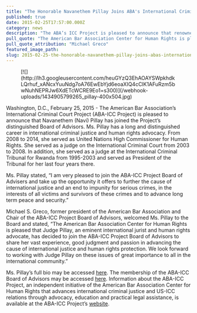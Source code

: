 ```yaml
---
title: "The Honorable Navanethem Pillay Joins ABA's International Criminal Court Project Board of Advisors"
published: true
date: 2015-02-25T17:57:00.000Z
category: news
description: "The ABA’s ICC Project is pleased to announce that renowned international jurist and human rights activist Navanethem Pillay has joined the Project’s Board of Advisors."
pull_quote: "The American Bar Association Center for Human Rights is pleased that Judge Pillay, an eminent international jurist and human rights advocate, has decided to join the ABA-ICC Project Board of Advisors to share her vast experience, good judgment and passion in advancing the cause of interational justice and human rights protection."
pull_quote_attribution: "Michael Greco"
featured_image_path:
slug: 2015-02-25-the-honorable-navanethem-pillay-joins-abas-international-criminal-court-project-board-of-advisors
---
```


<figure data-type="image" class="wy-figure-left wy-figure-small">[![](http://lh3.googleusercontent.com/heuGYzQ3EhAOAYSWpkhdkLQrhuf_xANcxYuuNdg7oA76EwEbYjd6eoaXIQ4cClK1AFuRzm5bwNuhNEPRJw6XdETcWCRE9Eo1=s300)](/webhook-uploads/1434905799265_pillay-400x504.jpg)</figure>

Washington, D.C., February 25, 2015 - The American Bar Association’s International Criminal Court Project (ABA-ICC Project) is pleased to announce that Navanethem (Navi) Pillay has joined the Project’s distinguished Board of Advisors. Ms. Pillay has a long and distinguished career in international criminal justice and human rights advocacy. From 2008 to 2014, she served as United Nations High Commissioner for Human Rights. She served as a judge on the International Criminal Court from 2003 to 2008. In addition, she served as a judge at the International Criminal Tribunal for Rwanda from 1995-2003 and served as President of the Tribunal for her last four years there.

Ms. Pillay stated, “I am very pleased to join the ABA-ICC Project Board of Advisers and take up the opportunity it offers to further the cause of international justice and an end to impunity for serious crimes, in the interests of all victims and survivors of these crimes and to advance long term peace and security.”

Michael S. Greco, former president of the American Bar Association and Chair of the ABA-ICC Project Board of Advisors, welcomed Ms. Pillay to the Board and stated, “The American Bar Association Center for Human Rights is pleased that Judge Pillay, an eminent international jurist and human rights advocate, has decided to join the ABA-ICC Project Board of Advisors to share her vast experience, good judgment and passion in advancing the cause of international justice and human rights protection. We look forward to working with Judge Pillay on these issues of great importance to all in the international community.”

Ms. Pillay’s full bio may be accessed [here](http://www.ohchr.org/EN/AboutUs/Pages/NaviPillay.aspx/). The membership of the ABA-ICC Board of Advisors may be accessed [here](http://www.aba-icc.org/the-aba-icc-project/board-of-advisors/). Information about the ABA-ICC Project, an independent initiative of the American Bar Association Center for Human Rights that advances international criminal justice and US-ICC relations through advocacy, education and practical legal assistance, is available at the ABA-ICC Project’s [website](http://www.aba-icc.org/).

